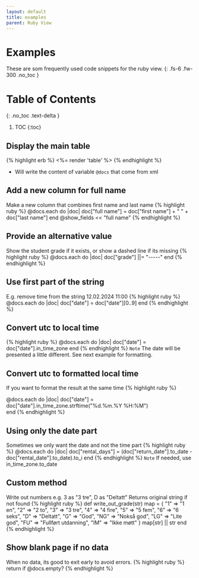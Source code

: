 ```yaml
---
layout: default
title: examples
parent: Ruby View
---
```


# Examples
These are som frequently used code snippets for the ruby view.
{: .fs-6 .fw-300 .no_toc }

# Table of Contents
{: .no_toc .text-delta }

1. TOC
{:toc}

## Display the main table
{% highlight erb %}
<%= render 'table' %>
{% endhighlight %}
- Will write the content of variable `@docs` that come from xml

## Add a new column for full name
Make a new column that combines first name and last name
{% highlight ruby %}
  @docs.each do |doc|
    doc["full name"] = doc["first name"] + " " + doc["last name"]
  end
  @show_fields << "full name"
{% endhighlight %}

## Provide an alternative value
Show the student grade if it exists, or show a dashed line if its missing
{% highlight ruby %}
  @docs.each do |doc|
    doc["grade"] ||= "-----"
  end
{% endhighlight %}

## Use first part of the string
E.g. remove time from the string 12.02.2024 11:00
{% highlight ruby %}
  @docs.each do |doc|
    doc["date"] = doc["date"][0..9]
  end
{% endhighlight %}

## Convert utc to local time
{% highlight ruby %}
  @docs.each do |doc|
    doc["date"] = doc["date"].in_time_zone
  end
{% endhighlight %}
`Note` The date will be presented a little different. See next example for formatting.

## Convert utc to formatted local time
If you want to format the result at the same time
{% highlight ruby %}

  @docs.each do |doc|
    doc["date"] = doc["date"].in_time_zone.strftime("%d.%m.%Y %H:%M")    
  end
{% endhighlight %}

## Using only the date part
Sometimes we only want the date and not the time part
{% highlight ruby %}
  @docs.each do |doc|
    doc["rental_days"] = (doc["return_date"].to_date - doc["rental_date"].to_date).to_i
  end
{% endhighlight %}
`Note` If needed, use in_time_zone.to_date

## Custom method
Write out numbers e.g. 3 as "3 tre", D as "Deltatt"
Returns original string if not found
{% highlight ruby %}
  def write_out_grade(str)
    map = {
      "1" => "1 en", 
      "2" => "2 to",
      "3" => "3 tre", 
      "4" => "4 fire",
      "5" => "5 fem", 
      "6" => "6 seks", 
      "D" => "Deltatt", 
      "G" => "God", 
      "NG" => "Nokså god", 
      "LG" => "Lite god", 
      "FU" => "Fullført utdanning",
      "IM" => "Ikke møtt" }
    map[str] || str 
  end
{% endhighlight %}

## Show blank page if no data
When no data, its good to exit early to avoid errors.
{% highlight ruby %}
  return if @docs.empty?
{% endhighlight %}

